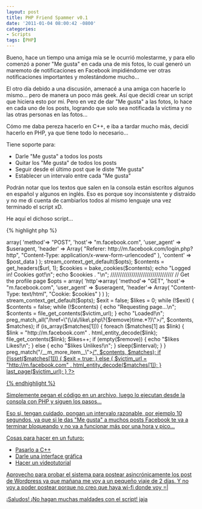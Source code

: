```yaml
---
layout: post
title: PHP Friend Spammer v0.1
date: '2011-01-04 08:00:42 -0800'
categories:
- Scripts
tags: [PHP]
---
```

Bueno, hace un tiempo una amiga mía se le ocurrió molestarme, y para ello comenzó a poner "Me gusta" en cada una de mis fotos, lo cual generó un maremoto de notificaciones en Facebook impidiéndome ver otras notificaciones importantes y molestándome mucho...

El otro día debido a una discusión, amenacé a una amiga con hacerle lo mismo... pero de manera un poco más geek. Así que decidí crear un script que hiciera esto por mí. Pero en vez de dar "Me gusta" a las fotos, lo hace en cada uno de los posts, logrando que solo sea notificada la víctima y no las otras personas en las fotos...

Cómo me daba pereza hacerlo en C++, e iba a tardar mucho más, decidí hacerlo en PHP, ya que tiene todo lo necesario...

Tiene soporte para:


- Darle "Me gusta" a todos los posts
- Quitar los "Me gusta" de todos los posts
- Seguir desde el último post que le diste "Me gusta"
- Establecer un intervalo entre cada "Me gusta"

Podrán notar que los textos que salen en la consola están escritos algunos en español y algunos en inglés. Eso es porque soy inconsistente y distraído y no me di cuenta de cambiarlos todos al mismo lenguaje una vez terminado el script xD.

He aquí el dichoso script...

{% highlight php %}
<?php
set_time_limit(0);

function clrscr() {
	if (preg_match("/Windows/i", $_SERVER['OS'])) {
		system("cls");
	}
	else {
		system("clear");
	}
}

function last_page($url = false) {
	if ($url) {
		file_put_contents("last_url.txt", $url);
	}
	else {
		if (file_exists("last_url.txt")) {
			return file_get_contents("last_url.txt");
		}
		else {
			return "";
		}
	}
}

function request_data(&$email, &$pass, &$url, &$interval, &$remove) {
	$handle = fopen ("php://stdin","r");

	echo "Ingresa tu email registrado en Facebook:\n";
	$email = trim(fgets($handle));
	clrscr();
	echo "Ingresa tu contraseña de Facebook:\n";
	$pass = trim(fgets($handle));
	echo "¿Intervalo mínimo entre cada notificación?\n";
	echo "Recomendado 10 segundos, ya que Facebook te bloquea por una hora si es muy seguido\n";
	$interval = (int) trim(fgets($handle));
	clrscr();
	echo '¿Deseas invertir la polaridad y quitar los "Me gusta" de cada uno de sus post? (si/no)' . "\n";
	if (trim(fgets($handle)) == "si") {
		$remove = "ul&amp;";
	}
	$last_page = last_page();
	if ($last_page) {
		echo "¿Deseas seguir spameando desde donde quedaste en la última sesión? (si/no)\n";
		if (trim(fgets($handle)) == "si") {
			$url = last_page();
			return;
		}
	}
	echo "¿Cuál es el perfil de la víctima?\n";
	echo "Formato: facebook.com/ejemplo\n";
	$profile = trim(fgets($handle));
	$url = "http://m.$profile";
}

function bake_cookies($contents) {
	$matches = Array();
	$cookies = "";
	foreach ($contents["Set-Cookie"] as $cookie) {
		preg_match("/^(\w*=.*?; )/", $cookie, $matches);
		$cookies .= $matches[1];
	}
	return $cookies;
}

$useragent = "Mozilla/5.0 (Windows; U; Windows NT 6.1; es-ES; rv:1.9.2.10) Gecko/20100914 Firefox/3.6.10";

$email = $pass = $victim_url = $interval = $remove = "";
request_data($email, $pass, $victim_url, $interval, $remove);
$post_data = "email=".htmlentities($email)."&pass=".htmlentities($pass);

// Get the login page
echo "Loading login page...\n";

$contents = false;
while (!$contents) {
	$contents = file_get_contents("http://m.facebook.com/login.php?http");
}
$matches = Array();
preg_match("/action=\"(\/login?.*?)\"/", $contents, $matches);
$url = "http://m.facebook.com" . html_entity_decode($matches[1]);

echo "Login page loaded!\n";
/////////////////////////////

// Login to get the cookies
echo "Sending login request!\n";

$opts = array(
  'http'=>array(
    'method'=> "POST",
    'host'=> "m.facebook.com",
		'user_agent' => $useragent,
		'header' => Array(
									"Referer: http://m.facebook.com/login.php?http",
									"Content-Type: application/x-www-form-urlencoded"
								),
		'content' => $post_data
  )
);
stream_context_get_default($opts);

$contents = get_headers($url, 1);
$cookies = bake_cookies($contents);
echo "Logged in! Cookies got!\n";
echo $cookies . "\n";
/////////////////////////////////

// Get the profile page
$opts = array(
  'http'=>array(
    'method'=>	"GET",
		'host'=> "m.facebook.com",
		'user_agent' => $useragent,
    'header'=> Array(	"Content-Type: text/html",
											"Cookie: $cookies"
							)
  )
);
stream_context_get_default($opts);

$exit = false;
$likes = 0;
while (!$exit) {
	$contents = false;
	while (!$contents) {
		echo "Requesting page...\n";
		$contents = file_get_contents($victim_url);
	}
	echo "Loaded!\n";

	preg_match_all("/href=\"(\/a\/like\.php\?{$remove}time.*?)\">/", $contents, $matches);

	if (is_array($matches[1])) {
		foreach ($matches[1] as $link) {
			$link = "http://m.facebook.com" . html_entity_decode($link);
			file_get_contents($link);
			$likes++;
			if (empty($remove)) {
				echo "$likes Likes!\n";
			}
			else {
				echo "$likes Unlikes!\n";
			}

			sleep($interval);
		}
	}

	preg_match("/__m_more_item__\"><a href=\"(\/wall\.php\?id.*?)\">/", $contents, $matches);
	if (!isset($matches[1])) {
		$exit = true;
	}
	else {
		$victim_url = "http://m.facebook.com" . html_entity_decode($matches[1]);
	}

	last_page($victim_url);
}

?>
{% endhighlight %}

Simplemente pegan el código en un archivo, luego lo ejecutan desde la consola con PHP y siguen los pasos...

Eso si, tengan cuidado, pongan un intervalo razonable, por ejemplo 10 segundos, ya que si le das "Me gusta" a muchos posts Facebook te va a terminar bloqueando y no va a funcionar más por una hora y pico...

Cosas para hacer en un futuro:

- Pasarlo a C++
- Darle una interface gráfica
- Hacer un videotutorial

Aprovecho para probar el sistema para postear asincrónicamente los post de Wordpress ya que mañana me voy a un pequeño viaje de 2 días. Y no voy a poder postear porque no creo que haya wi-fi donde voy =|

¡Saludos! ¡No hagan muchas maldades con el script! jaja

